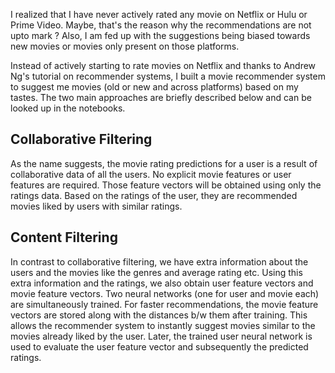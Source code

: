 I realized that I have never actively rated any movie on Netflix or Hulu or Prime Video. Maybe, that's the reason why the recommendations are not upto mark ? Also, I am fed up with the suggestions being biased towards new movies or movies only present on those platforms.

Instead of actively starting to rate movies on Netflix and thanks to Andrew Ng's tutorial on recommender systems, I built a movie recommender system to suggest me movies (old or new and across platforms) based on my tastes. The two main approaches are briefly described below and can be looked up in the notebooks.

## Collaborative Filtering

As the name suggests, the movie rating predictions for a user is a result of collaborative data of all the users. No explicit movie features or user features are required. Those feature vectors will be obtained using only the ratings data. Based on the ratings of the user, they are recommended movies liked by users with similar ratings.

## Content Filtering

In contrast to collaborative filtering, we have extra information about the users and the movies like the genres and average rating etc. Using this extra information and the ratings, we also obtain user feature vectors and movie feature vectors. Two neural networks (one for user and movie each) are simultaneously trained. For faster recommendations, the movie feature vectors are stored along with the distances b/w them after training. This allows the recommender system to instantly suggest movies similar to the movies already liked by the user. Later, the trained user neural network is used to evaluate the user feature vector and subsequently the predicted ratings. 


